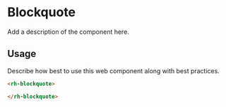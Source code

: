 # Blockquote
Add a description of the component here.

## Usage
Describe how best to use this web component along with best practices.

```html
<rh-blockquote>

</rh-blockquote>
```
